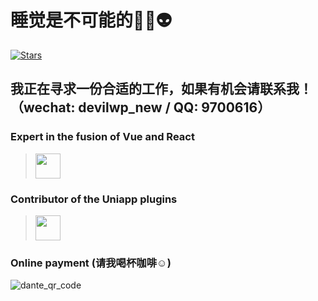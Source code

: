 # 睡觉是不可能的🥷🐼👽
[![Stars](https://img.shields.io/github/stars/devilwjp.svg?affiliations=OWNER,COLLABORATOR,ORGANIZATION_MEMBER&style=for-the-badge)](https://github.com/devilwjp)

## 我正在寻求一份合适的工作，如果有机会请联系我！（wechat: devilwp_new / QQ: 9700616）

### Expert in the fusion of Vue and React  
> <a href="https://github.com/devilwjp/veaury" target="_blank"><img width=40 src="https://github.com/devilwjp/VueReact/assets/38802722/dd7ccd14-4e02-4f4c-bf59-bc0f95088d82"/></a>  
### Contributor of the Uniapp plugins  
> <img width=40 src="https://user-images.githubusercontent.com/38802722/170316099-9fe34d54-453e-4c3a-9d1b-bf5630141c4d.png"/>  
### Online payment (请我喝杯咖啡☺️)
![dante_qr_code](https://github.com/devilwjp/devilwjp/assets/38802722/56236efc-93fe-485d-8867-fad843cbcf05)


